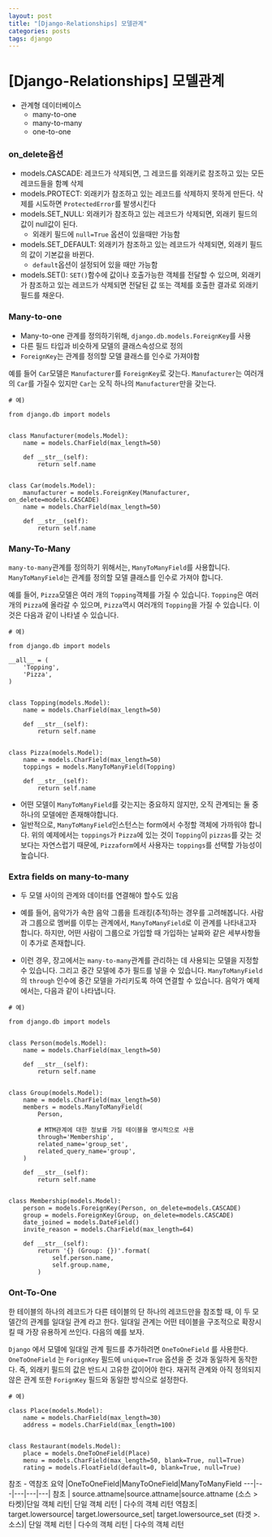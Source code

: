 ```yaml
---
layout: post
title: "[Django-Relationships] 모델관계"
categories: posts
tags: django
---
```


# [Django-Relationships] 모델관계

+ 관계형 데이터베이스 
	+ many-to-one
	+ many-to-many
	+ one-to-one


### on_delete옵션

+ models.CASCADE: 레코드가 삭제되면, 그 레코드를 외래키로 참조하고 있는 모든 레코드들을 함꼐 삭제
+ models.PROTECT: 외래키가 참조하고 있는 레코드를 삭제하지 못하게 만든다. 삭제를 시도하면 `ProtectedError`를 발생시킨다
+ models.SET_NULL: 외래키가 참조하고 있는 레코드가 삭제되면, 외래키 필드의 값이 null값이 된다.
	+ 외래키 필드에 `null=True` 옵션이 있을때만 가능함
+ models.SET_DEFAULT: 외래키가 참조하고 있는 레코드가 삭제되면, 외래키 필드의 값이 기본값을 바뀐다.
	+ `default`옵션이 설정되어 있을 때만 가능함
+ models.SET(): `SET()`함수에 값이나 호출가능한 객체를 전달할 수 있으며, 외래키가 참조하고 있는 레코드가 삭제되면 전달된 값 또는 객체를 호출한 결과로 외래키 필드를 채운다.


### Many-to-one

+ Many-to-one 관계를 정의하기위해, `django.db.models.ForeignKey`를 사용
+ 다른 필드 타입과 비슷하게 모델의 클래스속성으로 정의
+ `ForeignKey`는 관계를 정의할 모델 클래스를 인수로 가져야함

예를 들어 `Car`모델은 `Manufacturer`를 `ForeignKey`로 갖는다. `Manufacturer`는 여러개의 `Car`를 가질수 있지만 `Car`는 오직 하나의 `Manufacturer`만을 갖는다.

```
# 예)

from django.db import models


class Manufacturer(models.Model):
    name = models.CharField(max_length=50)

    def __str__(self):
        return self.name


class Car(models.Model):
    manufacturer = models.ForeignKey(Manufacturer, on_delete=models.CASCADE)
    name = models.CharField(max_length=50)

    def __str__(self):
        return self.name

```


### Many-To-Many

`many-to-many`관계를 정의하기 위해서는, `ManyToManyField`를 사용합니다.
`ManyToManyField`는 관계를 정의할 모델 클래스를 인수로 가져야 합니다.

예를 들어, `Pizza`모델은 여러 개의 `Topping`객체를 가질 수 있습니다. `Topping`은 여러개의 `Pizza`에 올라갈 수 있으며, `Pizza`역시 여러개의 `Topping`을 가질 수 있습니다. 이것은 다음과 같이 나타낼 수 있습니다.

```
# 예)

from django.db import models

__all__ = (
    'Topping',
    'Pizza',
)


class Topping(models.Model):
    name = models.CharField(max_length=50)

    def __str__(self):
        return self.name


class Pizza(models.Model):
    name = models.CharField(max_length=50)
    toppings = models.ManyToManyField(Topping)

    def __str__(self):
        return self.name

```
+ 어떤 모델이 `ManyToManyField`를 갖는지는 중요하지 않지만, 오직 관계되는 둘 중 하나의 모델에만 존재해야합니다.
+ 일반적으로, `ManyToManyField`인스턴스는 form에서 수정할 객체에 가까워야 합니다. 위의 예제에서는 `toppings`가 `Pizza`에 있는 것이 `Topping`이 `pizzas`를 갖는 것보다는 자연스럽기 때문에, `Pizzaform`에서 사용자는 `toppings`를 선택할 가능성이 높습니다.



### Extra fields on many-to-many

+ 두 모델 사이의 관계와 데이터를 연결해야 할수도 있음
+ 예를 들어, 음악가가 속한 음악 그룹을 트래킹(추적)하는 경우를 고려해봅니다. 사람과 그룹으로 멤버를 이루는 관계에서, `ManyToManyField`로 이 관계를 나타내고자 합니다. 하지만, 어떤 사람이 그룹으로 가입할 때 가입하는 날짜와 같은 세부사항들이 추가로 존재합니다.

+ 이런 경우, 장고에서는 `many-to-many`관계를 관리하는 데 사용되는 모델을 지정할 수 있습니다. 그리고 중간 모델에 추가 필드를 넣을 수 있습니다. `ManyToManyField`의 `through` 인수에 중간 모델을 가리키도록 하여 연결할 수 있습니다. 음악가 예제에서는, 다음과 같이 나타냅니다.

```
# 예)

from django.db import models


class Person(models.Model):
    name = models.CharField(max_length=50)

    def __str__(self):
        return self.name


class Group(models.Model):
    name = models.CharField(max_length=50)
    members = models.ManyToManyField(
        Person,
        
        # MTM관계에 대한 정보를 가질 테이블을 명시적으로 사용
        through='Membership',
        related_name='group_set',
        related_query_name='group',
    )

    def __str__(self):
        return self.name


class Membership(models.Model):
    person = models.ForeignKey(Person, on_delete=models.CASCADE)
    group = models.ForeignKey(Group, on_delete=models.CASCADE)
    date_joined = models.DateField()
    invite_reason = models.CharField(max_length=64)

    def __str__(self):
        return '{} (Group: {})'.format(
            self.person.name,
            self.group.name,
        )
```


### Ont-To-One

한 테이블의 하나의 레코드가 다른 테이블의 단 하나의 레코드만을 참조할 때, 이 두 모델간의 관계를 일대일 관계 라고 한다. 일대일 관계는 어떤 테이블을 구조적으로 확장시킬 때 가장 유용하게 쓰인다.
다음의 예를 보자.

`Django` 에서 모델에 일대일 관계 필드를 추가하려면 `OneToOneField` 를 사용한다.
`OneToOneField` 는 `ForignKey` 필드에 `unique=True` 옵션을 준 것과 동일하게 동작한다. 즉, 외래키 필드의 값은 반드시 고유한 값이어야 한다.
재귀적 관계와 아직 정의되지 않은 관계 또한 `ForignKey` 필드와 동일한 방식으로 설정한다.

```
# 예)

class Place(models.Model):
    name = models.CharField(max_length=30)
    address = models.CharField(max_length=100)


class Restaurant(models.Model):
    place = models.OneToOneField(Place)
    menu = models.CharField(max_length=50, blank=True, null=True)
    rating = models.FloatField(default=0, blank=True, null=True)
```



참조 - 역참조 요약  |OneToOneField|ManyToOneField|ManyToManyField
---|---|---|---|---|
참조	|	source.attname|source.attname|source.attname
(소스 > 타켓)|단일 객체 리턴| 단일 객체 리턴 | 다수의 객체 리턴
역참조| target.lowersource| target.lowersource_set| target.lowersource_set
(타겟 >. 소스)| 단일 객체 리턴 | 다수의 객체 리턴 | 다수의 객체 리턴
 
 

